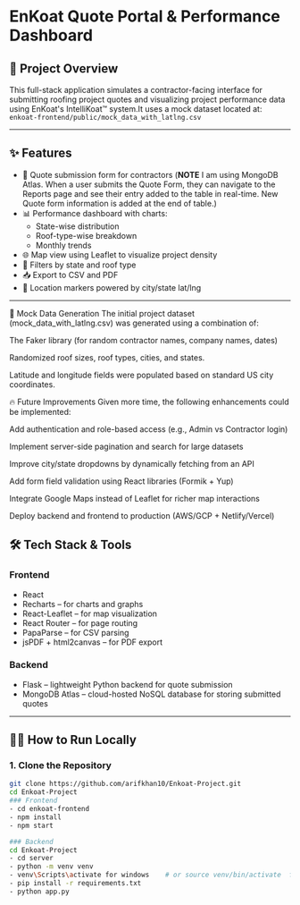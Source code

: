 #  EnKoat Quote Portal & Performance Dashboard

## 🚀 Project Overview  
This full-stack application simulates a contractor-facing interface for submitting roofing project quotes and visualizing project performance data using EnKoat's IntelliKoat™ system.It uses a mock dataset located at:  `enkoat-frontend/public/mock_data_with_latlng.csv`

---

## ✨ Features  
- 🧾 Quote submission form for contractors (**NOTE** I am using MongoDB Atlas. When a user submits the Quote Form, they can navigate to the Reports page and see their entry added to the 
     table in real-time. New Quote form information is added at the end of table.)
- 📊 Performance dashboard with charts:  
  - State-wise distribution  
  - Roof-type-wise breakdown  
  - Monthly trends  
- 🌐 Map view using Leaflet to visualize project density  
- 🎯 Filters by state and roof type  
- 📥 Export to CSV and PDF  
- 📍 Location markers powered by city/state lat/lng  

---
🧪 Mock Data Generation
The initial project dataset (mock_data_with_latlng.csv) was generated using a combination of:

The Faker library (for random contractor names, company names, dates)

Randomized roof sizes, roof types, cities, and states.

Latitude and longitude fields were populated based on standard US city coordinates.

🔥 Future Improvements
Given more time, the following enhancements could be implemented:

Add authentication and role-based access (e.g., Admin vs Contractor login)

Implement server-side pagination and search for large datasets

Improve city/state dropdowns by dynamically fetching from an API

Add form field validation using React libraries (Formik + Yup)

Integrate Google Maps instead of Leaflet for richer map interactions

Deploy backend and frontend to production (AWS/GCP + Netlify/Vercel)

## 🛠️ Tech Stack & Tools  

### **Frontend**
- React  
- Recharts – for charts and graphs  
- React-Leaflet – for map visualization  
- React Router – for page routing  
- PapaParse – for CSV parsing  
- jsPDF + html2canvas – for PDF export  

### **Backend**
- Flask – lightweight Python backend for quote submission  
- MongoDB Atlas – cloud-hosted NoSQL database for storing submitted quotes  

---

## 🧑‍💻 How to Run Locally  

### 1. Clone the Repository

```bash
git clone https://github.com/arifkhan10/Enkoat-Project.git
cd Enkoat-Project
### Frontend
- cd enkoat-frontend
- npm install
- npm start

### Backend
cd Enkoat-Project
- cd server
- python -m venv venv
- venv\Scripts\activate for windows    # or source venv/bin/activate  for mac
- pip install -r requirements.txt
- python app.py

